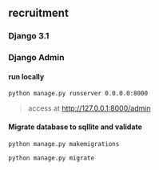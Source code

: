 ## recruitment
### Django 3.1
### Django Admin

#### run locally
```shell script
python manage.py runserver 0.0.0.0:8000
```
> access at http://127.0.0.1:8000/admin

#### Migrate database to sqllite and validate
```shell script
python manage.py makemigrations
```

```shell script
python manage.py migrate
```